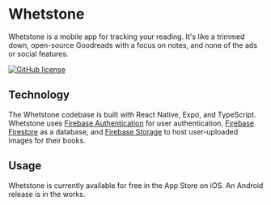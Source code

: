 # Whetstone

Whetstone is a mobile app for tracking your reading. It's like a trimmed down, open-source Goodreads with a focus on notes, and none of the ads or social features.

[![GitHub license](https://img.shields.io/github/license/phrazzld/whetstone)](https://github.com/phrazzld/whetstone/blob/master/LICENSE)

## Technology

The Whetstone codebase is built with React Native, Expo, and TypeScript. Whetstone uses [Firebase Authentication](https://firebase.google.com/products/auth) for user authentication, [Firebase Firestore](https://firebase.google.com/products/firestore) as a database, and [Firebase Storage](https://firebase.google.com/products/storage) to host user-uploaded images for their books.

## Usage

Whetstone is currently available for free in the App Store on iOS. An Android release is in the works.
